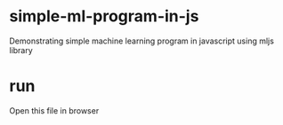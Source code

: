 # simple-ml-program-in-js
Demonstrating simple machine learning program in javascript using mljs library

# run
  Open this file in browser


